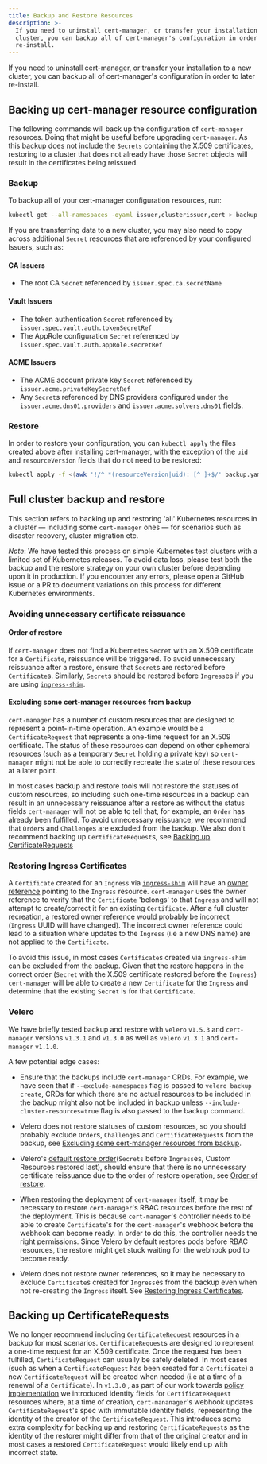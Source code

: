 ```yaml
---
title: Backup and Restore Resources
description: >-
  If you need to uninstall cert-manager, or transfer your installation to a new
  cluster, you can backup all of cert-manager's configuration in order to later
  re-install.
---
```


If you need to uninstall cert-manager, or transfer your installation to a new
cluster, you can backup all of cert-manager's configuration in order to later
re-install.

## Backing up cert-manager resource configuration

The following commands will back up the configuration of `cert-manager`
resources. Doing that might be useful before upgrading `cert-manager`. As this
backup does not include the `Secrets` containing the X.509 certificates,
restoring to a cluster that does not already have those `Secret` objects will
result in the certificates being reissued.

### Backup

To backup all of your cert-manager configuration resources, run:

```bash
kubectl get --all-namespaces -oyaml issuer,clusterissuer,cert > backup.yaml
```

If you are transferring data to a new cluster, you may also need to copy across
additional `Secret` resources that are referenced by your configured Issuers,
such as:

#### CA Issuers

- The root CA `Secret` referenced by `issuer.spec.ca.secretName`

#### Vault Issuers

- The token authentication `Secret` referenced by
  `issuer.spec.vault.auth.tokenSecretRef`
- The AppRole configuration `Secret` referenced by
  `issuer.spec.vault.auth.appRole.secretRef`

#### ACME Issuers

- The ACME account private key `Secret` referenced by
  `issuer.acme.privateKeySecretRef`
- Any `Secret`s referenced by DNS providers configured under the
  `issuer.acme.dns01.providers` and `issuer.acme.solvers.dns01` fields.

### Restore

In order to restore your configuration, you can `kubectl apply` the files
created above after installing cert-manager, with the exception of the `uid` and
`resourceVersion` fields that do not need to be restored:

```bash
kubectl apply -f <(awk '!/^ *(resourceVersion|uid): [^ ]+$/' backup.yaml)
```

## Full cluster backup and restore

This section refers to backing up and restoring 'all' Kubernetes resources in a
cluster — including some `cert-manager` ones — for scenarios such as disaster
recovery, cluster migration etc.

_Note_: We have tested this process on simple Kubernetes test clusters with a
limited set of Kubernetes releases. To avoid data loss, please test both the
backup and the restore strategy on your own cluster before depending upon it in
production. If you encounter any errors, please open a GitHub issue or a PR to
document variations on this process for different Kubernetes environments.

### Avoiding unnecessary certificate reissuance

#### Order of restore

If `cert-manager` does not find a Kubernetes `Secret` with an X.509 certificate
for a `Certificate`, reissuance will be triggered. To avoid unnecessary
reissuance after a restore, ensure that `Secret`s are restored before
`Certificate`s. Similarly, `Secret`s should be restored before `Ingress`es if
you are using [`ingress-shim`](../usage/ingress.md).

#### Excluding some cert-manager resources from backup

`cert-manager` has a number of custom resources that are designed to represent a
point-in-time operation. An example would be a `CertificateRequest` that
represents a one-time request for an X.509 certificate. The status of these
resources can depend on other ephemeral resources (such as a temporary `Secret`
holding a private key) so `cert-manager` might not be able to correctly recreate
the state of these resources at a later point.

In most cases backup and restore tools will not restore the statuses of custom
resources, so including such one-time resources in a backup can result in an
unnecessary reissuance after a restore as without the status fields
`cert-manager` will not be able to tell that, for example, an `Order` has
already been fulfilled. To avoid unnecessary reissuance, we recommend that
`Order`s and `Challenge`s are excluded from the backup. We also don't recommend
backing up `CertificateRequest`s, see
[Backing up CertificateRequests](#backing-up-certificaterequests)

### Restoring Ingress Certificates

A `Certificate` created for an `Ingress` via
[`ingress-shim`](../usage/ingress.md) will have an
[owner reference](https://kubernetes.io/docs/concepts/workloads/controllers/garbage-collection/#owners-and-dependents)
pointing to the `Ingress` resource. `cert-manager` uses the owner reference to
verify that the `Certificate` 'belongs' to that `Ingress` and will not attempt
to create/correct it for an existing `Certificate`. After a full cluster
recreation, a restored owner reference would probably be incorrect (`Ingress`
UUID will have changed). The incorrect owner reference could lead to a situation
where updates to the `Ingress` (i.e a new DNS name) are not applied to the
`Certificate`.

To avoid this issue, in most cases `Certificate`s created via `ingress-shim` can
be excluded from the backup. Given that the restore happens in the correct order
(`Secret` with the X.509 certificate restored before the `Ingress`)
`cert-manager` will be able to create a new `Certificate` for the `Ingress` and
determine that the existing `Secret` is for that `Certificate`.

### Velero

We have briefly tested backup and restore with `velero` `v1.5.3` and
`cert-manager` versions `v1.3.1` and `v1.3.0` as well as `velero` `v1.3.1` and
`cert-manager` `v1.1.0`.

A few potential edge cases:

- Ensure that the backups include `cert-manager` CRDs. For example, we have seen
  that if `--exclude-namespaces` flag is passed to `velero backup create`, CRDs
  for which there are no actual resources to be included in the backup might
  also not be included in backup unless `--include-cluster-resources=true` flag
  is also passed to the backup command.

- Velero does not restore statuses of custom resources, so you should probably
  exclude `Order`s, `Challenge`s and `CertificateRequest`s from the backup, see
  [Excluding some cert-manager resources from backup](#excluding-some-cert-manager-resources-from-backup).

- Velero's
  [default restore order](https://github.com/vmware-tanzu/velero/blob/main/pkg/cmd/server/server.go#L470)(`Secrets`
  before `Ingress`es, Custom Resources restored last), should ensure that there
  is no unnecessary certificate reissuance due to the order of restore
  operation, see [Order of restore](#order-of-restore).

- When restoring the deployment of `cert-manager` itself, it may be necessary to
  restore `cert-manager`'s RBAC resources before the rest of the deployment.
  This is because `cert-manager`'s controller needs to be able to create
  `Certificate`'s for the `cert-manager`'s webhook before the webhook can become
  ready. In order to do this, the controller needs the right permissions. Since
  Velero by default restores pods before RBAC resources, the restore might get
  stuck waiting for the webhook pod to become ready.

- Velero does not restore owner references, so it may be necessary to exclude
  `Certificate`s created for `Ingress`es from the backup even when not
  re-creating the `Ingress` itself. See
  [Restoring Ingress Certificates](#restoring-ingress-certificates).

## Backing up CertificateRequests

We no longer recommend including `CertificateRequest` resources in a backup for
most scenarios. `CertificateRequest`s are designed to represent a one-time
request for an X.509 certificate. Once the request has been fulfilled,
`CertificateRequest` can usually be safely deleted. In most cases (such as when
a `CertificateRequest` has been created for a `Certificate`) a new
`CertificateRequest` will be created when needed (i.e at a time of a renewal of
a `Certificate`). In `v1.3.0` , as part of our work towards
[policy implementation](https://github.com/jetstack/cert-manager/pull/3727) we
introduced identity fields for `CertificateRequest` resources where, at a time
of creation, `cert-mananager`'s webhook updates `CertificateRequest`'s spec with
immutable identity fields, representing the identity of the creator of the
`CertificateRequest`. This introduces some extra complexity for backing up and
restoring `CertificateRequest`s as the identity of the restorer might differ
from that of the original creator and in most cases a restored
`CertificateRequest` would likely end up with incorrect state.
